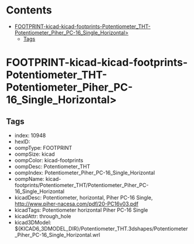 



Contents
========

* [FOOTPRINT-kicad-kicad-footprints-Potentiometer_THT-Potentiometer_Piher_PC-16_Single_Horizontal>](#footprint-kicad-kicad-footprints-potentiometer_tht-potentiometer_piher_pc-16_single_horizontal)
	* [Tags](#tags)

# FOOTPRINT-kicad-kicad-footprints-Potentiometer_THT-Potentiometer_Piher_PC-16_Single_Horizontal>

## Tags

- index: 10948
- hexID: 
- oompType: FOOTPRINT
- oompSize: kicad
- oompColor: kicad-footprints
- oompDesc: Potentiometer_THT
- oompIndex: Potentiometer_Piher_PC-16_Single_Horizontal
- oompName: kicad-footprints/Potentiometer_THT/Potentiometer_Piher_PC-16_Single_Horizontal
- kicadDesc: Potentiometer, horizontal, Piher PC-16 Single, http://www.piher-nacesa.com/pdf/20-PC16v03.pdf
- kicadTags: Potentiometer horizontal Piher PC-16 Single
- kicadAttr: through_hole
- kicad3DModel: ${KICAD6_3DMODEL_DIR}/Potentiometer_THT.3dshapes/Potentiometer_Piher_PC-16_Single_Horizontal.wrl
